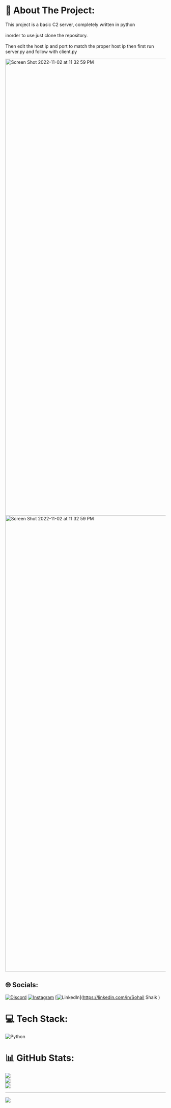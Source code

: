 # 💫 About The Project:
This project is a basic C2 server, completely written in python<br><br> inorder to use just clone the repository.<br><br> Then edit the host ip and port to match the proper host ip then first run server.py and follow with client.py

<img width="1433" alt="Screen Shot 2022-11-02 at 11 32 59 PM" src="https://user-images.githubusercontent.com/47786532/199644488-38ebe3f1-f63b-486f-8c8a-afcf01403973.png">

<img width="1433" alt="Screen Shot 2022-11-02 at 11 32 59 PM" src="https://user-images.githubusercontent.com/47786532/199644490-1b59fc39-22cb-4338-81d8-204f4b47d553.png">



## 🌐 Socials:
[![Discord](https://img.shields.io/badge/Discord-%237289DA.svg?logo=discord&logoColor=white)](htttps://discord.gg/sohail#3096) [![Instagram](https://img.shields.io/badge/Instagram-%23E4405F.svg?logo=Instagram&logoColor=white)](https://instagram.com/sohail382517) [![LinkedIn](https://img.shields.io/badge/LinkedIn-%230077B5.svg?logo=linkedin&logoColor=white)](https://linkedin.com/in/Sohail Shaik ) 

# 💻 Tech Stack:
![Python](https://img.shields.io/badge/python-3670A0?style=for-the-badge&logo=python&logoColor=ffdd54)
# 📊 GitHub Stats:
![](https://github-readme-stats.vercel.app/api?username=infernexio&theme=dark&hide_border=false&include_all_commits=false&count_private=false)<br/>
![](https://github-readme-streak-stats.herokuapp.com/?user=infernexio&theme=dark&hide_border=false)<br/>
![](https://github-readme-stats.vercel.app/api/top-langs/?username=infernexio&theme=dark&hide_border=false&include_all_commits=false&count_private=false&layout=compact)

---
[![](https://visitcount.itsvg.in/api?id=infernexio&icon=0&color=0)](https://visitcount.itsvg.in)


<!-- Proudly created with GPRM ( https://gprm.itsvg.in ) -->

